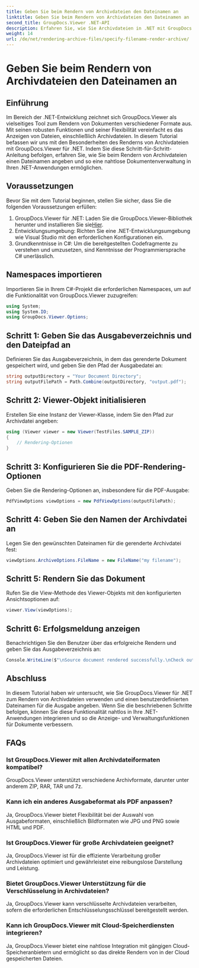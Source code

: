 ```yaml
---
title: Geben Sie beim Rendern von Archivdateien den Dateinamen an
linktitle: Geben Sie beim Rendern von Archivdateien den Dateinamen an
second_title: GroupDocs.Viewer .NET-API
description: Erfahren Sie, wie Sie Archivdateien in .NET mit GroupDocs.Viewer rendern und so die Dokumentverwaltungsfunktionen verbessern.
weight: 14
url: /de/net/rendering-archive-files/specify-filename-render-archive/
---
```


# Geben Sie beim Rendern von Archivdateien den Dateinamen an

## Einführung
Im Bereich der .NET-Entwicklung zeichnet sich GroupDocs.Viewer als vielseitiges Tool zum Rendern von Dokumenten verschiedener Formate aus. Mit seinen robusten Funktionen und seiner Flexibilität vereinfacht es das Anzeigen von Dateien, einschließlich Archivdateien. In diesem Tutorial befassen wir uns mit den Besonderheiten des Renderns von Archivdateien mit GroupDocs.Viewer für .NET. Indem Sie diese Schritt-für-Schritt-Anleitung befolgen, erfahren Sie, wie Sie beim Rendern von Archivdateien einen Dateinamen angeben und so eine nahtlose Dokumentenverwaltung in Ihren .NET-Anwendungen ermöglichen.
## Voraussetzungen
Bevor Sie mit dem Tutorial beginnen, stellen Sie sicher, dass Sie die folgenden Voraussetzungen erfüllen:
1.  GroupDocs.Viewer für .NET: Laden Sie die GroupDocs.Viewer-Bibliothek herunter und installieren Sie sie[Hier](https://releases.groupdocs.com/viewer/net/).
2. Entwicklungsumgebung: Richten Sie eine .NET-Entwicklungsumgebung wie Visual Studio mit den erforderlichen Konfigurationen ein.
3. Grundkenntnisse in C#: Um die bereitgestellten Codefragmente zu verstehen und umzusetzen, sind Kenntnisse der Programmiersprache C# unerlässlich.

## Namespaces importieren
Importieren Sie in Ihrem C#-Projekt die erforderlichen Namespaces, um auf die Funktionalität von GroupDocs.Viewer zuzugreifen:
```csharp
using System;
using System.IO;
using GroupDocs.Viewer.Options;
```
## Schritt 1: Geben Sie das Ausgabeverzeichnis und den Dateipfad an
Definieren Sie das Ausgabeverzeichnis, in dem das gerenderte Dokument gespeichert wird, und geben Sie den Pfad der Ausgabedatei an:
```csharp
string outputDirectory = "Your Document Directory";
string outputFilePath = Path.Combine(outputDirectory, "output.pdf");
```
## Schritt 2: Viewer-Objekt initialisieren
Erstellen Sie eine Instanz der Viewer-Klasse, indem Sie den Pfad zur Archivdatei angeben:
```csharp
using (Viewer viewer = new Viewer(TestFiles.SAMPLE_ZIP))
{
    // Rendering-Optionen
}
```
## Schritt 3: Konfigurieren Sie die PDF-Rendering-Optionen
Geben Sie die Rendering-Optionen an, insbesondere für die PDF-Ausgabe:
```csharp
PdfViewOptions viewOptions = new PdfViewOptions(outputFilePath);
```
## Schritt 4: Geben Sie den Namen der Archivdatei an
Legen Sie den gewünschten Dateinamen für die gerenderte Archivdatei fest:
```csharp
viewOptions.ArchiveOptions.FileName = new FileName("my filename");
```
## Schritt 5: Rendern Sie das Dokument
Rufen Sie die View-Methode des Viewer-Objekts mit den konfigurierten Ansichtsoptionen auf:
```csharp
viewer.View(viewOptions);
```
## Schritt 6: Erfolgsmeldung anzeigen
Benachrichtigen Sie den Benutzer über das erfolgreiche Rendern und geben Sie das Ausgabeverzeichnis an:
```csharp
Console.WriteLine($"\nSource document rendered successfully.\nCheck output in {outputDirectory}.");
```

## Abschluss
In diesem Tutorial haben wir untersucht, wie Sie GroupDocs.Viewer für .NET zum Rendern von Archivdateien verwenden und einen benutzerdefinierten Dateinamen für die Ausgabe angeben. Wenn Sie die beschriebenen Schritte befolgen, können Sie diese Funktionalität nahtlos in Ihre .NET-Anwendungen integrieren und so die Anzeige- und Verwaltungsfunktionen für Dokumente verbessern.
## FAQs
### Ist GroupDocs.Viewer mit allen Archivdateiformaten kompatibel?
GroupDocs.Viewer unterstützt verschiedene Archivformate, darunter unter anderem ZIP, RAR, TAR und 7z.
### Kann ich ein anderes Ausgabeformat als PDF anpassen?
Ja, GroupDocs.Viewer bietet Flexibilität bei der Auswahl von Ausgabeformaten, einschließlich Bildformaten wie JPG und PNG sowie HTML und PDF.
### Ist GroupDocs.Viewer für große Archivdateien geeignet?
Ja, GroupDocs.Viewer ist für die effiziente Verarbeitung großer Archivdateien optimiert und gewährleistet eine reibungslose Darstellung und Leistung.
### Bietet GroupDocs.Viewer Unterstützung für die Verschlüsselung in Archivdateien?
Ja, GroupDocs.Viewer kann verschlüsselte Archivdateien verarbeiten, sofern die erforderlichen Entschlüsselungsschlüssel bereitgestellt werden.
### Kann ich GroupDocs.Viewer mit Cloud-Speicherdiensten integrieren?
Ja, GroupDocs.Viewer bietet eine nahtlose Integration mit gängigen Cloud-Speicheranbietern und ermöglicht so das direkte Rendern von in der Cloud gespeicherten Dateien.